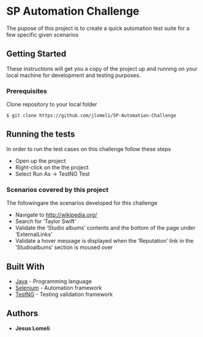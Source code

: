 # SP Automation Challenge

The pupose of this project is to create a quick automation test suite for a few specific given scenarios

## Getting Started

These instructions will get you a copy of the project up and running on your local machine for development and testing purposes. 

### Prerequisites

Clone repository to your local folder
```
$ git clone https://github.com/jlomeli/SP-Automation-Challenge
```

## Running the tests

In order to run the test cases on this challenge follow these steps
* Open up the project
* Right-click on the the project
* Select Run As -> TestNG Test

### Scenarios covered by this project

The followingare the scenarios developed for this challenge

* Navigate to http://wikipedia.org/
* Search for ‘Taylor Swift’
* Validate the ‘Studio albums’ contents and the bottom of the page under ‘ExternalLinks’
* Validate a hover message is displayed when the ‘Reputation’ link in the ‘Studioalbums’ section is moused over

## Built With

* [Java](https://www.java.com/en/download/) - Programming language
* [Selenium](https://www.seleniumhq.org/) - Automation framework
* [TestNG](https://testng.org/doc/index.html) - Testing validation framework

## Authors

* **Jesus Lomeli** 
